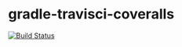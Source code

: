 # gradle-travisci-coveralls

[![Build Status](https://travis-ci.org/NESOY/gradle-travisci-coveralls.svg?branch=master)](https://travis-ci.org/NESOY/gradle-travisci-coveralls)